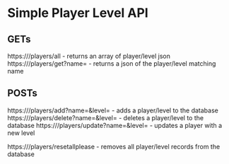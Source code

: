 # Simple Player Level API

## GETs
https://<URL>/players/all - returns an array of player/level json
https://<URL>/players/get?name=<name> - returns a json of the player/level matching name

## POSTs
https://<URL>/players/add?name=<name>&level=<level> - adds a player/level to the database
https://<URL>/players/delete?name=<name>&level=<level> - deletes a player/level to the database
https://<URL>/players/update?name=<name>&level=<level> - updates a player with a new level

https://<URL>/players/resetallplease - removes all player/level records from the database
